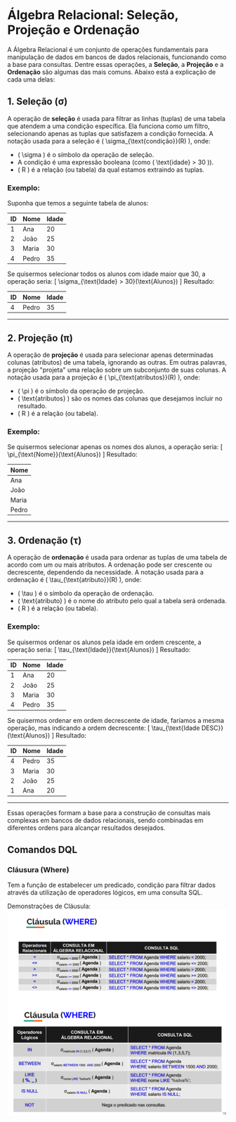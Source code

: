 # Álgebra Relacional: Seleção, Projeção e Ordenação

A Álgebra Relacional é um conjunto de operações fundamentais para manipulação de dados em bancos de dados relacionais, funcionando como a base para consultas. Dentre essas operações, a **Seleção**, a **Projeção** e a **Ordenação** são algumas das mais comuns. Abaixo está a explicação de cada uma delas:

## 1. Seleção (σ)

A operação de **seleção** é usada para filtrar as linhas (tuplas) de uma tabela que atendem a uma condição específica. Ela funciona como um filtro, selecionando apenas as tuplas que satisfazem a condição fornecida. A notação usada para a seleção é \( \sigma_{\text{condição}}(R) \), onde:
- \( \sigma \) é o símbolo da operação de seleção.
- A condição é uma expressão booleana (como \( \text{idade} > 30 \)).
- \( R \) é a relação (ou tabela) da qual estamos extraindo as tuplas.

### Exemplo:
Suponha que temos a seguinte tabela de alunos:

| ID  | Nome     | Idade |
| --- | -------- | ----- |
| 1   | Ana      | 20    |
| 2   | João     | 25    |
| 3   | Maria    | 30    |
| 4   | Pedro    | 35    |

Se quisermos selecionar todos os alunos com idade maior que 30, a operação seria:
\[
\sigma_{\text{Idade} > 30}(\text{Alunos})
\]
Resultado:

| ID  | Nome     | Idade |
| --- | -------- | ----- |
| 4   | Pedro    | 35    |

---

## 2. Projeção (π)

A operação de **projeção** é usada para selecionar apenas determinadas colunas (atributos) de uma tabela, ignorando as outras. Em outras palavras, a projeção "projeta" uma relação sobre um subconjunto de suas colunas. A notação usada para a projeção é \( \pi_{\text{atributos}}(R) \), onde:
- \( \pi \) é o símbolo da operação de projeção.
- \( \text{atributos} \) são os nomes das colunas que desejamos incluir no resultado.
- \( R \) é a relação (ou tabela).

### Exemplo:
Se quisermos selecionar apenas os nomes dos alunos, a operação seria:
\[
\pi_{\text{Nome}}(\text{Alunos})
\]
Resultado:

| Nome     |
| -------- |
| Ana      |
| João     |
| Maria    |
| Pedro    |

---

## 3. Ordenação (τ)

A operação de **ordenação** é usada para ordenar as tuplas de uma tabela de acordo com um ou mais atributos. A ordenação pode ser crescente ou decrescente, dependendo da necessidade. A notação usada para a ordenação é \( \tau_{\text{atributo}}(R) \), onde:
- \( \tau \) é o símbolo da operação de ordenação.
- \( \text{atributo} \) é o nome do atributo pelo qual a tabela será ordenada.
- \( R \) é a relação (ou tabela).

### Exemplo:
Se quisermos ordenar os alunos pela idade em ordem crescente, a operação seria:
\[
\tau_{\text{Idade}}(\text{Alunos})
\]
Resultado:

| ID  | Nome     | Idade |
| --- | -------- | ----- |
| 1   | Ana      | 20    |
| 2   | João     | 25    |
| 3   | Maria    | 30    |
| 4   | Pedro    | 35    |

Se quisermos ordenar em ordem decrescente de idade, faríamos a mesma operação, mas indicando a ordem decrescente:
\[
\tau_{\text{Idade DESC}}(\text{Alunos})
\]
Resultado:

| ID  | Nome     | Idade |
| --- | -------- | ----- |
| 4   | Pedro    | 35    |
| 3   | Maria    | 30    |
| 2   | João     | 25    |
| 1   | Ana      | 20    |

---

Essas operações formam a base para a construção de consultas mais complexas em bancos de dados relacionais, sendo combinadas em diferentes ordens para alcançar resultados desejados.

## Comandos DQL 

### Cláusura (Where)
Tem a função de estabelecer um predicado, condição para filtrar dados através
da utilização de operadores lógicos, em uma consulta SQL.

Demonstrações de Cláusula:
![ClausulaWHERE](/img/clausuraWHERE.png/)
![ClausulaWHERE2](/img/clausura01WHERE.png/)